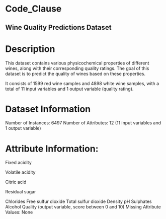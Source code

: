 # Code_Clause
## Wine Quality Predictions Dataset
# Description
This dataset contains various physicochemical properties of different wines, along with their corresponding quality ratings. 
The goal of this dataset is to predict the quality of wines based on these properties.

It consists of 1599 red wine samples and 4898 white wine samples, with a total of 11 input variables and 1 output variable (quality rating).

# Dataset Information
Number of Instances: 6497
Number of Attributes: 12 (11 input variables and 1 output variable)
# Attribute Information:
 Fixed acidity 
 
 Volatile acidity
 
 Citric acid
 
 Residual sugar
 
 Chlorides
 Free sulfur dioxide
 Total sulfur dioxide
 Density
 pH
 Sulphates
 Alcohol
 Quality (output variable, score between 0 and 10)
Missing Attribute Values: None
